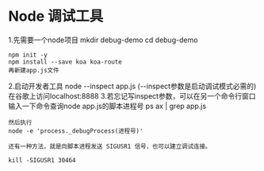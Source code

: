 # Node 调试工具
1.先需要一个node项目
    mkdir debug-demo
    cd debug-demo

    npm init -y
    npm install --save koa koa-route
    再新建app.js文件
2.启动开发者工具
    node --inspect app.js
    (--inspect参数是启动调试模式必需的)
    在谷歌上访问localhost:8888
3.若忘记写inspect参数，可以在另一个命令行窗口输入一下命令查询node app.js的脚本进程号
    ps ax | grep app.js

    然后执行
    node -e 'process._debugProcess(进程号)'

    还有一种方法，就是向脚本进程发送 SIGUSR1 信号，也可以建立调试连接。

    kill -SIGUSR1 30464
